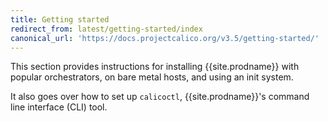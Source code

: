 ```yaml
---
title: Getting started
redirect_from: latest/getting-started/index
canonical_url: 'https://docs.projectcalico.org/v3.5/getting-started/'
---
```


This section provides instructions for installing {{site.prodname}} with popular orchestrators, on bare metal hosts,
and using an init system.

It also goes over how to set up `calicoctl`, {{site.prodname}}'s command line interface (CLI) tool.
